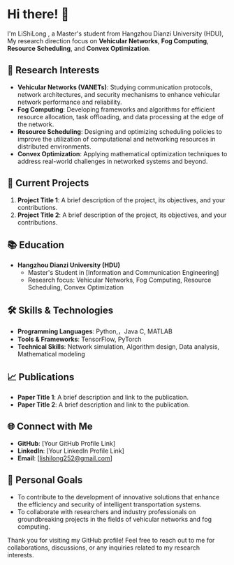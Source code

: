 # Hi there! 👋

I'm  LiShiLong , a Master's student from Hangzhou Dianzi University (HDU), My research direction focus on **Vehicular Networks**, **Fog Computing**, **Resource Scheduling**, and **Convex Optimization**. 

## 🌟 Research Interests

- **Vehicular Networks (VANETs)**: Studying communication protocols, network architectures, and security mechanisms to enhance vehicular network performance and reliability.
- **Fog Computing**: Developing frameworks and algorithms for efficient resource allocation, task offloading, and data processing at the edge of the network.
- **Resource Scheduling**: Designing and optimizing scheduling policies to improve the utilization of computational and networking resources in distributed environments.
- **Convex Optimization**: Applying mathematical optimization techniques to address real-world challenges in networked systems and beyond.

## 🔬 Current Projects

1. **Project Title 1**: A brief description of the project, its objectives, and your contributions.
2. **Project Title 2**: A brief description of the project, its objectives, and your contributions.

## 📚 Education

- **Hangzhou Dianzi University (HDU)**
  - Master's Student in [Information and Communication Engineering]
  - Research focus: Vehicular Networks, Fog Computing, Resource Scheduling, Convex Optimization

## 🛠️ Skills & Technologies

- **Programming Languages**: Python,，Java C, MATLAB
- **Tools & Frameworks**: TensorFlow, PyTorch
- **Technical Skills**: Network simulation, Algorithm design, Data analysis, Mathematical modeling

## 📈 Publications

- **Paper Title 1**: A brief description and link to the publication.
- **Paper Title 2**: A brief description and link to the publication.

## 🌐 Connect with Me

- **GitHub**: [Your GitHub Profile Link]
- **LinkedIn**: [Your LinkedIn Profile Link]
- **Email**: [lishilong252@gmail.com]

## 🌱 Personal Goals

- To contribute to the development of innovative solutions that enhance the efficiency and security of intelligent transportation systems.
- To collaborate with researchers and industry professionals on groundbreaking projects in the fields of vehicular networks and fog computing.

Thank you for visiting my GitHub profile! Feel free to reach out to me for collaborations, discussions, or any inquiries related to my research interests.
